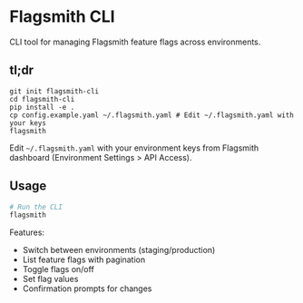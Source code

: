 # Flagsmith CLI

CLI tool for managing Flagsmith feature flags across environments.

## tl;dr

```
git init flagsmith-cli
cd flagsmith-cli
pip install -e .
cp config.example.yaml ~/.flagsmith.yaml # Edit ~/.flagsmith.yaml with your keys
flagsmith
```

Edit `~/.flagsmith.yaml` with your environment keys from Flagsmith dashboard (Environment Settings > API Access).

## Usage

```bash
# Run the CLI
flagsmith
```

Features:
- Switch between environments (staging/production)
- List feature flags with pagination
- Toggle flags on/off
- Set flag values
- Confirmation prompts for changes